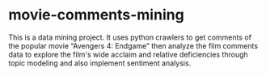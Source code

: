 # movie-comments-mining
This is a data mining project.
It uses python crawlers to get comments of the popular movie “Avengers 4: Endgame”  then analyze the film comments data to explore the film's wide acclaim and relative deficiencies through topic modeling and also implement sentiment analysis.
